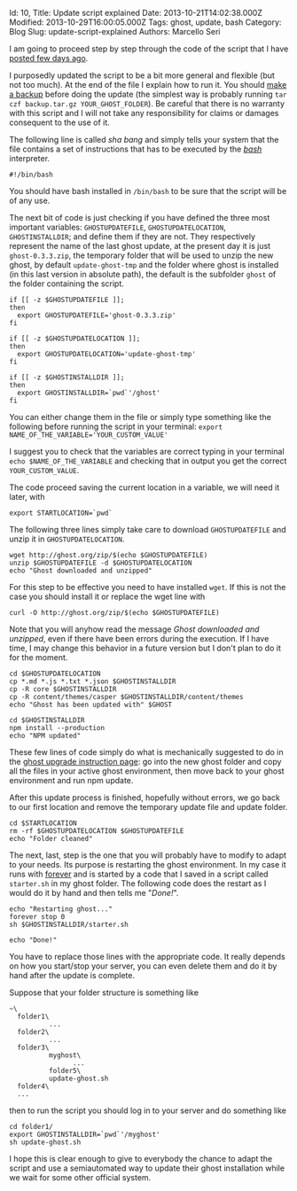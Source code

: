 Id: 10,
Title: Update script explained
Date: 2013-10-21T14:02:38.000Z
Modified: 2013-10-29T16:00:05.000Z
Tags: ghost, update, bash
Category: Blog
Slug: update-script-explained
Authors: Marcello Seri

I am going to proceed step by step through the code of the script that I have [posted few days ago](http://www.mseri.me/a-simple-script-to-update-ghost/). 

I purposedly updated the script to be a bit more general and flexible (but not too much). At the end of the file I explain how to run it. You should [make a backup](http://docs.ghost.org/installation/upgrading/) before doing the update (the simplest way is probably running `tar czf backup.tar.gz YOUR_GHOST_FOLDER`). Be careful that there is no warranty with this script and I will not take any responsibility for claims or damages consequent to the use of it.

The following line is called _sha bang_ and simply tells your system that the file contains a set of instructions that has to be executed by the [_bash_](http://en.wikipedia.org/wiki/Bash_(Unix_shell)) interpreter.

```
#!/bin/bash
```

You should have bash installed in `/bin/bash` to be sure that the script will be of any use.

The next bit of code is just checking if you have defined the three most important variables: `GHOSTUPDATEFILE`, `GHOSTUPDATELOCATION`, `GHOSTINSTALLDIR`; and define them if they are not. They respectively represent the name of the last ghost update, at the present day it is just `ghost-0.3.3.zip`, the temporary folder that will be used to unzip the new ghost, by default `update-ghost-tmp` and the folder where ghost is installed (in this last version in absolute path), the default is the subfolder `ghost` of the folder containing the script.

```
if [[ -z $GHOSTUPDATEFILE ]];
then
  export GHOSTUPDATEFILE='ghost-0.3.3.zip'
fi
 
if [[ -z $GHOSTUPDATELOCATION ]];
then
  export GHOSTUPDATELOCATION='update-ghost-tmp'
fi
 
if [[ -z $GHOSTINSTALLDIR ]];
then
  export GHOSTINSTALLDIR=`pwd`'/ghost'
fi
```

You can either change them in the file or simply type something like the following before running the script in your terminal: `export NAME_OF_THE_VARIABLE='YOUR_CUSTOM_VALUE'`

I suggest you to check that the variables are correct typing in your terminal `echo $NAME_OF_THE_VARIABLE` and checking that in output you get the correct `YOUR_CUSTOM_VALUE`.

The code proceed saving the current location in a variable, we will need it later, with 
```
export STARTLOCATION=`pwd`
```

The following three lines simply take care to download `GHOSTUPDATEFILE` and unzip it in `GHOSTUPDATELOCATION`.
```
wget http://ghost.org/zip/$(echo $GHOSTUPDATEFILE)
unzip $GHOSTUPDATEFILE -d $GHOSTUPDATELOCATION
echo "Ghost downloaded and unzipped"
```
For this step to be effective you need to have installed `wget`. If this is not the case you should install it or replace the wget line with
```
curl -O http://ghost.org/zip/$(echo $GHOSTUPDATEFILE)
```

Note that you will anyhow read the message _Ghost downloaded and unzipped_, even if there have been errors during the execution. If I have time, I may change this behavior in a future version but I don't plan to do it for the moment.

```
cd $GHOSTUPDATELOCATION
cp *.md *.js *.txt *.json $GHOSTINSTALLDIR
cp -R core $GHOSTINSTALLDIR
cp -R content/themes/casper $GHOSTINSTALLDIR/content/themes
echo "Ghost has been updated with" $GHOST

cd $GHOSTINSTALLDIR
npm install --production
echo "NPM updated"
```

These few lines of code simply do what is mechanically suggested to do in the [ghost upgrade instruction page](http://docs.ghost.org/installation/upgrading/): go into the new ghost folder and copy all the files in your active ghost environment, then move back to your ghost environment and run npm update.

After this update process is finished, hopefully without errors, we go back to our first location and remove the temporary update file and update folder.

```
cd $STARTLOCATION
rm -rf $GHOSTUPDATELOCATION $GHOSTUPDATEFILE
echo "Folder cleaned"
```

The next, last, step is the one that you will probably have to modify to adapt to your needs. Its purpose is restarting the ghost environment. In my case it runs with [forever](https://npmjs.org/package/forever) and is started by a code that I saved in a script called `starter.sh` in my ghost folder. The following code does the restart as I would do it by hand and then tells me "_Done!_".

```
echo "Restarting ghost..."
forever stop 0
sh $GHOSTINSTALLDIR/starter.sh
 
echo "Done!"
```

You have to replace those lines with the appropriate code. It really depends on how you start/stop your server, you can even delete them and do it by hand after the update is complete.

Suppose that your folder structure is something like
```
~\
  folder1\
          ...
  folder2\
          ...
  folder3\
          myghost\
                ...
          folder5\
          update-ghost.sh
  folder4\
  ...
```
then to run the script you should log in to your server and do something like
```
cd folder1/
export GHOSTINSTALLDIR=`pwd`'/myghost'
sh update-ghost.sh
```

I hope this is clear enough to give to everybody the chance to adapt the script and use a semiautomated way to update their ghost installation while we wait for some other official system.
